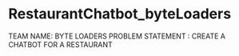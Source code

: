 # RestaurantChatbot_byteLoaders
TEAM NAME: BYTE LOADERS
PROBLEM STATEMENT : CREATE A CHATBOT FOR A RESTAURANT


